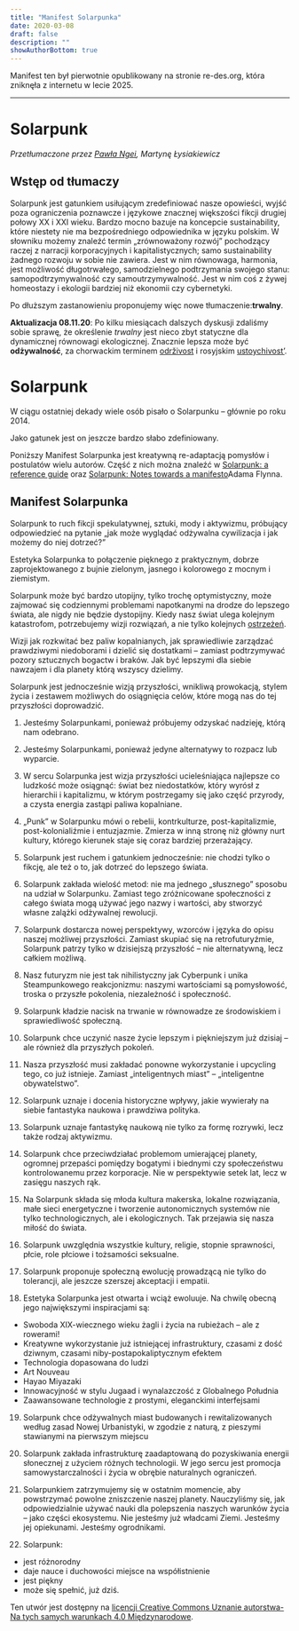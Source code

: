 ```yaml
---
title: "Manifest Solarpunka"
date: 2020-03-08
draft: false
description: ""
showAuthorBottom: true
---
```


Manifest ten był pierwotnie opublikowany na stronie re-des.org, która zniknęła z internetu w lecie 2025.

---

# Solarpunk

_Przetłumaczone przez [Pawła Ngei](https://alxd.org/manifest-solarpunka-pl.html), Martynę Łysiakiewicz_

## Wstęp od tłumaczy

Solarpunk jest gatunkiem usiłującym zredefiniować nasze opowieści, wyjść poza ograniczenia poznawcze i językowe znacznej większości fikcji drugiej połowy XX i XXI wieku. Bardzo mocno bazuje na koncepcie sustainability, które niestety nie ma bezpośredniego odpowiednika w języku polskim. W słowniku możemy znaleźć termin „zrównoważony rozwój” pochodzący raczej z narracji korporacyjnych i kapitalistycznych; samo sustainability żadnego rozwoju w sobie nie zawiera. Jest w nim równowaga, harmonia, jest możliwość długotrwałego, samodzielnego podtrzymania swojego stanu: samopodtrzymywalność czy samoutrzymywalność. Jest w nim coś z żywej homeostazy i ekologii bardziej niż ekonomii czy cybernetyki.

Po dłuższym zastanowieniu proponujemy więc nowe tłumaczenie:**trwalny**.

**Aktualizacja 08.11.20**: Po kilku miesiącach dalszych dyskusji zdaliśmy sobie sprawę, że określenie _trwalny_ jest nieco zbyt statyczne dla dynamicznej równowagi ekologicznej. Znacznie lepsza może być **odżywalność**, za chorwackim terminem [održivost](https://sh.wiktionary.org/wiki/odr%C5%BEivost) i rosyjskim [ustoychivost’](https://en.wiktionary.org/wiki/%D1%83%D1%81%D1%82%D0%BE%D0%B9%D1%87%D0%B8%D0%B2%D0%BE%D1%81%D1%82%D1%8C).

# Solarpunk

W ciągu ostatniej dekady wiele osób pisało o Solarpunku – głównie po roku 2014.

Jako gatunek jest on jeszcze bardzo słabo zdefiniowany.

Poniższy Manifest Solarpunka jest kreatywną re-adaptacją pomysłów i postulatów wielu autorów. Część z nich można znaleźć w [Solarpunk: a reference guide](https://medium.com/solarpunks/solarpunk-a-reference-guide-8bcf18871965) oraz [Solarpunk: Notes towards a manifesto](https://hieroglyph.asu.edu/2014/09/solarpunk-notes-toward-a-manifesto/)Adama Flynna.

## Manifest Solarpunka

Solarpunk to ruch fikcji spekulatywnej, sztuki, mody i aktywizmu, próbujący odpowiedzieć na pytanie „jak może wyglądać odżywalna cywilizacja i jak możemy do niej dotrzeć?”

Estetyka Solarpunka to połączenie pięknego z praktycznym, dobrze zaprojektowanego z bujnie zielonym, jasnego i kolorowego z mocnym i ziemistym.

Solarpunk może być bardzo utopijny, tylko trochę optymistyczny, może zajmować się codziennymi problemami napotkanymi na drodze do lepszego świata, ale nigdy nie będzie dystopijny. Kiedy nasz świat ulega kolejnym katastrofom, potrzebujemy wizji rozwiązań, a nie tylko kolejnych [ostrzeżeń](https://m1k3y.com/2016/04/25/cyberpunk-was-supposed-to-be-a-warning-remastered-from-the-grinding-be-archives/).

Wizji jak rozkwitać bez paliw kopalnianych, jak sprawiedliwie zarządzać prawdziwymi niedoborami i dzielić się dostatkami – zamiast podtrzymywać pozory sztucznych bogactw i braków. Jak być lepszymi dla siebie nawzajem i dla planety którą wszyscy dzielimy.

Solarpunk jest jednocześnie wizją przyszłości, wnikliwą prowokacją, stylem życia i zestawem możliwych do osiągnięcia celów, które mogą nas do tej przyszłości doprowadzić.

1.  Jesteśmy Solarpunkami, ponieważ próbujemy odzyskać nadzieję, którą nam odebrano.
    
2.  Jesteśmy Solarpunkami, ponieważ jedyne alternatywy to rozpacz lub wyparcie.
    
3.  W sercu Solarpunka jest wizja przyszłości ucieleśniająca najlepsze co ludzkość może osiągnąć: świat bez niedostatków, który wyrósł z hierarchii i kapitalizmu, w którym postrzegamy się jako część przyrody, a czysta energia zastąpi paliwa kopalniane.
    
4.  „Punk” w Solarpunku mówi o rebelii, kontrkulturze, post-kapitalizmie, post-kolonialiźmie i entuzjazmie. Zmierza w inną stronę niż główny nurt kultury, którego kierunek staje się coraz bardziej przerażający.
    
5.  Solarpunk jest ruchem i gatunkiem jednocześnie: nie chodzi tylko o fikcję, ale też o to, jak dotrzeć do lepszego świata.
    
6.  Solarpunk zakłada wielość metod: nie ma jednego „słusznego” sposobu na udział w Solarpunku. Zamiast tego zróżnicowane społeczności z całego świata mogą używać jego nazwy i wartości, aby stworzyć własne zalążki odżywalnej rewolucji.
    
7.  Solarpunk dostarcza nowej perspektywy, wzorców i języka do opisu naszej możliwej przyszłości. Zamiast skupiać się na retrofuturyźmie, Solarpunk patrzy tylko w dzisiejszą przyszłość – nie alternatywną, lecz całkiem możliwą.
    
8.  Nasz futuryzm nie jest tak nihilistyczny jak Cyberpunk i unika Steampunkowego reakcjonizmu: naszymi wartościami są pomysłowość, troska o przyszłe pokolenia, niezależność i społeczność.
    
9.  Solarpunk kładzie nacisk na trwanie w równowadze ze środowiskiem i sprawiedliwość społeczną.
    
10.  Solarpunk chce uczynić nasze życie lepszym i piękniejszym już dzisiaj – ale również dla przyszłych pokoleń.
    
11.  Nasza przyszłość musi zakładać ponowne wykorzystanie i upcycling tego, co już istnieje. Zamiast „inteligentnych miast” – „inteligentne obywatelstwo”.
    
12.  Solarpunk uznaje i docenia historyczne wpływy, jakie wywierały na siebie fantastyka naukowa i prawdziwa polityka.
    
13.  Solarpunk uznaje fantastykę naukową nie tylko za formę rozrywki, lecz także rodzaj aktywizmu.
    
14.  Solarpunk chce przeciwdziałać problemom umierającej planety, ogromnej przepaści pomiędzy bogatymi i biednymi czy społeczeństwu kontrolowanemu przez korporacje. Nie w perspektywie setek lat, lecz w zasięgu naszych rąk.
    
15.  Na Solarpunk składa się młoda kultura makerska, lokalne rozwiązania, małe sieci energetyczne i tworzenie autonomicznych systemów nie tylko technologicznych, ale i ekologicznych. Tak przejawia się nasza miłość do świata.
    
16.  Solarpunk uwzględnia wszystkie kultury, religie, stopnie sprawności, płcie, role płciowe i tożsamości seksualne.
    
17.  Solarpunk proponuje społeczną ewolucję prowadzącą nie tylko do tolerancji, ale jeszcze szerszej akceptacji i empatii.
    
18.  Estetyka Solarpunka jest otwarta i wciąż ewoluuje. Na chwilę obecną jego największymi inspiracjami są:
  * Swoboda XIX-wiecznego wieku żagli i życia na rubieżach – ale z rowerami!
  * Kreatywne wykorzystanie już istniejącej infrastruktury, czasami z dość dziwnym, czasami niby-postapokaliptycznym efektem
  * Technologia dopasowana do ludzi
  * Art Nouveau
  * Hayao Miyazaki
  * Innowacyjność w stylu Jugaad i wynalazczość z Globalnego Południa
  * Zaawansowane technologie z prostymi, eleganckimi interfejsami
    
19.  Solarpunk chce odżywalnych miast budowanych i rewitalizowanych według zasad Nowej Urbanistyki, w zgodzie z naturą, z pieszymi stawianymi na pierwszym miejscu
    
20.  Solarpunk zakłada infrastrukturę zaadaptowaną do pozyskiwania energii słonecznej z użyciem różnych technologii. W jego sercu jest promocja samowystarczalności i życia w obrębie naturalnych ograniczeń.
    
21.  Solarpunkiem zatrzymujemy się w ostatnim momencie, aby powstrzymać powolne zniszczenie naszej planety. Nauczyliśmy się, jak odpowiedzialnie używać nauki dla polepszenia naszych warunków życia – jako części ekosystemu. Nie jesteśmy już władcami Ziemi. Jesteśmy jej opiekunami. Jesteśmy ogrodnikami.
    
22. Solarpunk:
  - jest różnorodny
  - daje nauce i duchowości miejsce na współistnienie
  - jest piękny
  - może się spełnić, już dziś.

Ten utwór jest dostępny na [licencji Creative Commons Uznanie autorstwa-Na tych samych warunkach 4.0 Międzynarodowe](http://creativecommons.org/licenses/by-sa/4.0/).